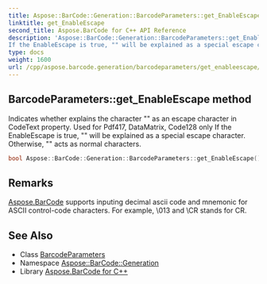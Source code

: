 ```yaml
---
title: Aspose::BarCode::Generation::BarcodeParameters::get_EnableEscape method
linktitle: get_EnableEscape
second_title: Aspose.BarCode for C++ API Reference
description: 'Aspose::BarCode::Generation::BarcodeParameters::get_EnableEscape method. Indicates whether explains the character "\" as an escape character in CodeText property. Used for Pdf417, DataMatrix, Code128 only
If the EnableEscape is true, "" will be explained as a special escape character. Otherwise, "\" acts as normal characters in C++.'
type: docs
weight: 1600
url: /cpp/aspose.barcode.generation/barcodeparameters/get_enableescape/
---
```

## BarcodeParameters::get_EnableEscape method


Indicates whether explains the character "\" as an escape character in CodeText property. Used for Pdf417, DataMatrix, Code128 only
If the EnableEscape is true, "" will be explained as a special escape character. Otherwise, "\" acts as normal characters.

```cpp
bool Aspose::BarCode::Generation::BarcodeParameters::get_EnableEscape() const
```

## Remarks


[Aspose.BarCode](../../../aspose.barcode/) supports inputing decimal ascii code and mnemonic for ASCII control-code characters. For example, \013 and \CR stands for CR.
## See Also

* Class [BarcodeParameters](../)
* Namespace [Aspose::BarCode::Generation](../../)
* Library [Aspose.BarCode for C++](../../../)
